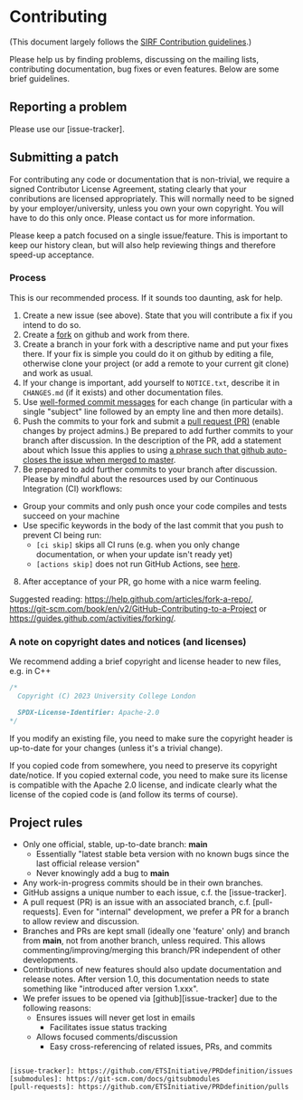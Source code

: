 Contributing
============

(This document largely follows the [SIRF Contribution guidelines](https://github.com/SyneRBI/SIRF/blob/master/CONTRIBUTING.md).)

Please help us by finding problems, discussing on the mailing lists, contributing documentation,
bug fixes or even features. Below are some brief guidelines.

## Reporting a problem

Please use our [issue-tracker].

## Submitting a patch

For contributing any code or documentation that is non-trivial, we require a
signed Contributor License Agreement, stating clearly that your
conributions are licensed appropriately. This will normally need to be signed by your
employer/university, unless you own your own copyright.
You will have to do this only once. Please contact us for more information.

Please keep a patch focused on a single issue/feature. This is important to keep our history clean,
but will also help reviewing things and therefore speed-up acceptance.

### Process

This is our recommended process. If it sounds too daunting, ask for help.

1. Create a new issue (see above). State that you will contribute a fix if you intend to do so.
2. Create a [fork](https://help.github.com/articles/fork-a-repo) on github and work from there.
3. Create a branch in your fork with a descriptive name and put your fixes there. If your fix is
simple you could do it on github by editing a file, otherwise clone your project (or add a remote
to your current git clone) and work as usual.
4. If your change is important, add yourself to `NOTICE.txt`, describe it in `CHANGES.md` (if it exists)
and other documentation files.
5. Use [well-formed commit messages](http://tbaggery.com/2008/04/19/a-note-about-git-commit-messages.html)
for each change (in particular with a single "subject" line
followed by an empty line and then more details).
6. Push the commits to your fork and submit a [pull request (PR)](https://help.github.com/articles/creating-a-pull-request)
(enable changes by project admins.) Be prepared to add further commits to your branch after discussion.
In the description of the PR, add a statement about which Issue this applies to
using [a phrase such that github auto-closes the issue when merged to master](https://help.github.com/articles/closing-issues-using-keywords/).
7. Be prepared to add further commits to your branch after discussion.
Please by mindful about the resources used by our Continuous Integration (CI) workflows:
  - Group your commits and only push once your code compiles and tests succeed on your machine
  - Use specific keywords in the body of the last commit that you push to prevent CI being run:
     - `[ci skip]` skips all CI runs (e.g. when you only change documentation, or when your update isn't ready yet)
     - `[actions skip]` does not run GitHub Actions, see [here](https://github.blog/changelog/2021-02-08-github-actions-skip-pull-request-and-push-workflows-with-skip-ci/).
8. After acceptance of your PR, go home with a nice warm feeling.

Suggested reading:
https://help.github.com/articles/fork-a-repo/, https://git-scm.com/book/en/v2/GitHub-Contributing-to-a-Project or https://guides.github.com/activities/forking/.

### A note on copyright dates and notices (and licenses)

We recommend adding a brief copyright and license header to new files, e.g. in C++
```c++
/*
  Copyright (C) 2023 University College London

  SPDX-License-Identifier: Apache-2.0
*/
```
If you modify an existing file, you need to make sure the copyright header is up-to-date for your changes
(unless it's a trivial change).

If you copied code from somewhere, you need to preserve its copyright date/notice. If you copied external code,
you need to make sure its license is compatible with the Apache 2.0 license, and indicate clearly what the license
of the copied code is (and follow its terms of course).

## Project rules

- Only one official, stable, up-to-date branch: **main**
    + Essentially "latest stable beta version with no known bugs
      since the last official release version"
    + Never knowingly add a bug to **main**
- Any work-in-progress commits should be in their own branches.
- GitHub assigns a unique number to each issue, c.f. the [issue-tracker].
- A pull request (PR) is an issue with an associated branch,
  c.f. [pull-requests]. Even for "internal" development, we prefer a PR for
  a branch to allow review and discussion.
- Branches and PRs are kept small (ideally one 'feature' only) and branch from **main**,
  not from another branch, unless required. This allows
  commenting/improving/merging this branch/PR
  independent of other developments.
- Contributions of new features should also update documentation and release notes. After version 1.0,
  this documentation needs to state something like "introduced after version 1.xxx".
- We prefer issues to be opened via [github][issue-tracker] due to the following reasons:
    + Ensures issues will never get lost in emails
        * Facilitates issue status tracking
    + Allows focused comments/discussion
        * Easy cross-referencing of related issues, PRs, and commits

```

[issue-tracker]: https://github.com/ETSInitiative/PRDdefinition/issues
[submodules]: https://git-scm.com/docs/gitsubmodules
[pull-requests]: https://github.com/ETSInitiative/PRDdefinition/pulls

